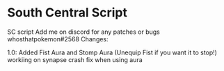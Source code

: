 # South Central Script
SC script
Add me on discord for any patches or bugs whosthatpokemon#2568
Changes: 


1.0: Added Fist Aura and Stomp Aura (Unequip Fist if you want it to stop!) workiing on synapse crash fix when using aura
